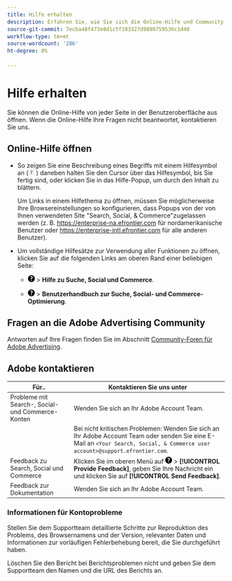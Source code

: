 ```yaml
---
title: Hilfe erhalten
description: Erfahren Sie, wie Sie sich die Online-Hilfe und Community-Ressourcen ansehen und technischen Support erhalten.
source-git-commit: 7ecba48f473e8d1c5f193327d9890759536c1d40
workflow-type: tm+mt
source-wordcount: '286'
ht-degree: 0%

---
```


# Hilfe erhalten

Sie können die Online-Hilfe von jeder Seite in der Benutzeroberfläche aus öffnen. Wenn die Online-Hilfe Ihre Fragen nicht beantwortet, kontaktieren Sie uns.

## Online-Hilfe öffnen

* So zeigen Sie eine Beschreibung eines Begriffs mit einem Hilfesymbol an (![Hilfesymbol](/help/search-social-commerce/assets/help-field.png "Hilfesymbol") ) daneben halten Sie den Cursor über das Hilfesymbol, bis Sie fertig sind, oder klicken Sie in das Hilfe-Popup, um durch den Inhalt zu blättern.

   Um Links in einem Hilfethema zu öffnen, müssen Sie möglicherweise Ihre Browsereinstellungen so konfigurieren, dass Popups von der von Ihnen verwendeten Site &quot;Search, Social, &amp; Commerce&quot;zugelassen werden (z. B. https://enterprise-na.efrontier.com für nordamerikanische Benutzer oder https://enterprise-intl.efrontier.com für alle anderen Benutzer).

* Um vollständige Hilfesätze zur Verwendung aller Funktionen zu öffnen, klicken Sie auf die folgenden Links am oberen Rand einer beliebigen Seite:

   * ![Hilfe](/help/search-social-commerce/assets/help-main-menu.png "Hilfe") > **Hilfe zu Suche, Social und Commerce**.

   * ![Hilfe](/help/search-social-commerce/assets/help-main-menu.png "Hilfe") > **Benutzerhandbuch zur Suche, Social- und Commerce-Optimierung**.

## Fragen an die Adobe Advertising Community

Antworten auf Ihre Fragen finden Sie im Abschnitt [Community-Foren für Adobe Advertising](https://experienceleaguecommunities.adobe.com/t5/adobe-advertising-cloud/ct-p/adobe-advertising-cloud-community).

## Adobe kontaktieren

| Für.. | Kontaktieren Sie uns unter |
| ---- | ---- |
| Probleme mit Search-, Social- und Commerce-Konten | Wenden Sie sich an Ihr Adobe Account Team. |
|  | Bei nicht kritischen Problemen: Wenden Sie sich an Ihr Adobe Account Team oder senden Sie eine E-Mail an `<Your Search, Social, & Commerce user account>@support.efrontier.com`. |
| Feedback zu Search, Social und Commerce | Klicken Sie im oberen Menü auf ![Hilfe](/help/search-social-commerce/assets/help-main-menu.png "Hilfe") > **[!UICONTROL Provide Feedback]**, geben Sie Ihre Nachricht ein und klicken Sie auf **[!UICONTROL Send Feedback]**. |
| Feedback zur Dokumentation | Wenden Sie sich an Ihr Adobe Account Team. |

### Informationen für Kontoprobleme

Stellen Sie dem Supportteam detaillierte Schritte zur Reproduktion des Problems, des Browsernamens und der Version, relevanter Daten und Informationen zur vorläufigen Fehlerbehebung bereit, die Sie durchgeführt haben.

Löschen Sie den Bericht bei Berichtsproblemen nicht und geben Sie dem Supportteam den Namen und die URL des Berichts an.
